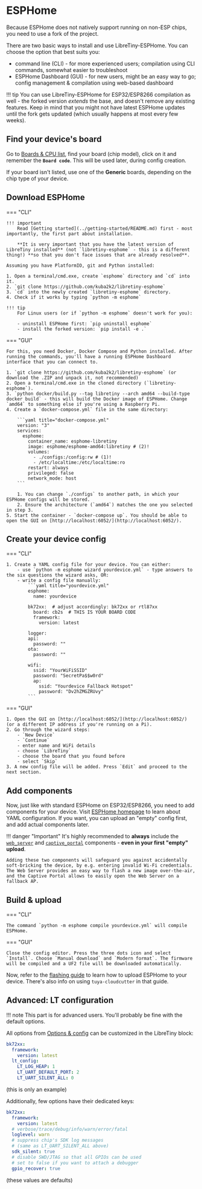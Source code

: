 # ESPHome

Because ESPHome does not natively support running on non-ESP chips, you need to use a fork of the project.

There are two basic ways to install and use LibreTiny-ESPHome. You can choose the option that best suits you:

- command line (CLI) - for more experienced users; compilation using CLI commands, somewhat easier to troubleshoot
- ESPHome Dashboard (GUI) - for new users, might be an easy way to go; config management & compilation using web-based dashboard

!!! tip
	You can use LibreTiny-ESPHome for ESP32/ESP8266 compilation as well - the forked version *extends* the base, and doesn't remove any existing features. Keep in mind that you might not have latest ESPHome updates until the fork gets updated (which usually happens at most every few weeks).

## Find your device's board

Go to [Boards & CPU list](../status/supported.md), find your board (chip model), click on it and remember the **`Board code`**. This will be used later, during config creation.

If your board isn't listed, use one of the **Generic** boards, depending on the chip type of your device.

## Download ESPHome

=== "CLI"

	!!! important
		Read [Getting started](../getting-started/README.md) first - most importantly, the first part about installation.

		**It is very important that you have the latest version of LibreTiny installed** (not `libretiny-esphome` - this is a different thing!) **so that you don't face issues that are already resolved**.

	Assuming you have PlatformIO, git and Python installed:

	1. Open a terminal/cmd.exe, create `esphome` directory and `cd` into it.
	2. `git clone https://github.com/kuba2k2/libretiny-esphome`
	3. `cd` into the newly created `libretiny-esphome` directory.
	4. Check if it works by typing `python -m esphome`

	!!! tip
		For Linux users (or if `python -m esphome` doesn't work for you):

		- uninstall ESPHome first: `pip uninstall esphome`
		- install the forked version: `pip install -e .`

=== "GUI"

	For this, you need Docker, Docker Compose and Python installed. After running the commands, you'll have a running ESPHome Dashboard interface that you can connect to.

	1. `git clone https://github.com/kuba2k2/libretiny-esphome` (or download the .ZIP and unpack it, not recommended)
	2. Open a terminal/cmd.exe in the cloned directory (`libretiny-esphome`).
	3. `python docker/build.py --tag libretiny --arch amd64 --build-type docker build` - this will build the Docker image of ESPHome. Change `amd64` to something else if you're using a Raspberry Pi.
	4. Create a `docker-compose.yml` file in the same directory:

		```yaml title="docker-compose.yml"
		version: "3"
		services:
		  esphome:
		    container_name: esphome-libretiny
		    image: esphome/esphome-amd64:libretiny # (2)!
		    volumes:
		      - ./configs:/config:rw # (1)!
		      - /etc/localtime:/etc/localtime:ro
		    restart: always
		    privileged: false
		    network_mode: host
		```

		1. You can change `./configs` to another path, in which your ESPHome configs will be stored.
		2. Ensure the architecture (`amd64`) matches the one you selected in step 3.
	5. Start the container - `docker-compose up`. You should be able to open the GUI on [http://localhost:6052/](http://localhost:6052/).

## Create your device config

=== "CLI"

	1. Create a YAML config file for your device. You can either:
		- use `python -m esphome wizard yourdevice.yml` - type answers to the six questions the wizard asks, OR:
		- write a config file manually:
			```yaml title="yourdevice.yml"
			esphome:
			  name: yourdevice

			bk72xx:  # adjust accordingly: bk72xx or rtl87xx
			  board: cb2s  # THIS IS YOUR BOARD CODE
			  framework:
			    version: latest

			logger:
			api:
			  password: ""
			ota:
			  password: ""

			wifi:
			  ssid: "YourWiFiSSID"
			  password: "SecretPa$$w0rd"
			  ap:
			    ssid: "Yourdevice Fallback Hotspot"
			    password: "Dv2hZMGZRUvy"
			```

=== "GUI"

	1. Open the GUI on [http://localhost:6052/](http://localhost:6052/) (or a different IP address if you're running on a Pi).
	2. Go through the wizard steps:
		- `New Device`
		- `Continue`
		- enter name and WiFi details
		- choose `LibreTiny`
		- choose the board that you found before
		- select `Skip`
	3. A new config file will be added. Press `Edit` and proceed to the next section.

## Add components

Now, just like with standard ESPHome on ESP32/ESP8266, you need to add components for your device. Visit [ESPHome homepage](https://esphome.io/) to learn about YAML configuration. If you want, you can upload an "empty" config first, and add actual components later.

!!! danger "Important"
	It's highly recommended to **always** include the [`web_server`](https://esphome.io/components/web_server.html) and [`captive_portal`](https://esphome.io/components/captive_portal.html) components - **even in your first "empty" upload**.

	Adding these two components will safeguard you against accidentally soft-bricking the device, by e.g. entering invalid Wi-Fi credentials. The Web Server provides an easy way to flash a new image over-the-air, and the Captive Portal allows to easily open the Web Server on a fallback AP.

## Build & upload

=== "CLI"

	The command `python -m esphome compile yourdevice.yml` will compile ESPHome.

=== "GUI"

	Close the config editor. Press the three dots icon and select `Install`. Choose `Manual download` and `Modern format`. The firmware will be compiled and a UF2 file will be downloaded automatically.

Now, refer to the [flashing guide](../flashing/esphome.md) to learn how to upload ESPHome to your device. There's also info on using `tuya-cloudcutter` in that guide.

## Advanced: LT configuration

!!! note
	This part is for advanced users. You'll probably be fine with the default options.

All options from [Options & config](../dev/config.md) can be customized in the LibreTiny block:

```yaml title="yourdevice.yml"
bk72xx:
  framework:
    version: latest
  lt_config:
    LT_LOG_HEAP: 1
    LT_UART_DEFAULT_PORT: 2
    LT_UART_SILENT_ALL: 0
```
(this is only an example)

Additionally, few options have their dedicated keys:

```yaml title="yourdevice.yml"
bk72xx:
  framework:
    version: latest
  # verbose/trace/debug/info/warn/error/fatal
  loglevel: warn
  # suppress chip's SDK log messages
  # (same as LT_UART_SILENT_ALL above)
  sdk_silent: true
  # disable SWD/JTAG so that all GPIOs can be used
  # set to false if you want to attach a debugger
  gpio_recover: true
```
(these values are defaults)
